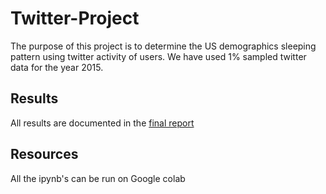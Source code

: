 # Twitter-Project
The purpose of this project is to determine the US demographics sleeping pattern using twitter activity of users.
We have used 1% sampled twitter data for the year 2015.

## Results
All results are documented in the [final report](https://github.com/ajaygk95/Twitter-Dataset-Project/blob/master/Twitter_Final_Report.pdf)

## Resources
All the ipynb's can be run on Google colab
